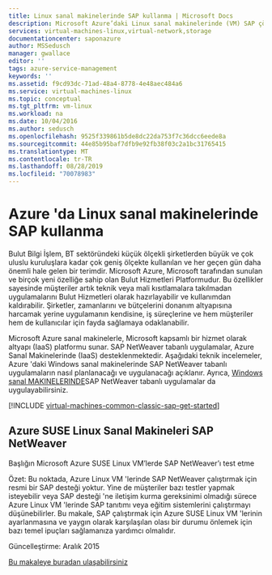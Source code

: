 ```yaml
---
title: Linux sanal makinelerinde SAP kullanma | Microsoft Docs
description: Microsoft Azure’daki Linux sanal makinelerinde (VM) SAP çözümlerini kullanma hakkında bilgi edinin
services: virtual-machines-linux,virtual-network,storage
documentationcenter: saponazure
author: MSSedusch
manager: gwallace
editor: ''
tags: azure-service-management
keywords: ''
ms.assetid: f9cd93dc-71ad-48a4-8778-4e48aec484a6
ms.service: virtual-machines-linux
ms.topic: conceptual
ms.tgt_pltfrm: vm-linux
ms.workload: na
ms.date: 10/04/2016
ms.author: sedusch
ms.openlocfilehash: 9525f339861b5de8dc22da753f7c36dcc6eede8a
ms.sourcegitcommit: 44e85b95baf7dfb9e92fb38f03c2a1bc31765415
ms.translationtype: MT
ms.contentlocale: tr-TR
ms.lasthandoff: 08/28/2019
ms.locfileid: "70078983"
---
```

# <a name="using-sap-on-linux-virtual-machines-in-azure"></a>Azure 'da Linux sanal makinelerinde SAP kullanma
Bulut Bilgi İşlem, BT sektöründeki küçük ölçekli şirketlerden büyük ve çok uluslu kuruluşlara kadar çok geniş ölçekte kullanılan ve her geçen gün daha önemli hale gelen bir terimdir. Microsoft Azure, Microsoft tarafından sunulan ve birçok yeni özelliğe sahip olan Bulut Hizmetleri Platformudur. Bu özellikler sayesinde müşteriler artık teknik veya mali kısıtlamalara takılmadan uygulamalarını Bulut Hizmetleri olarak hazırlayabilir ve kullanımdan kaldırabilir. Şirketler, zamanlarını ve bütçelerini donanım altyapısına harcamak yerine uygulamanın kendisine, iş süreçlerine ve hem müşteriler hem de kullanıcılar için fayda sağlamaya odaklanabilir.

Microsoft Azure sanal makinelerle, Microsoft kapsamlı bir hizmet olarak altyapı (IaaS) platformu sunar. SAP NetWeaver tabanlı uygulamalar, Azure Sanal Makinelerinde (IaaS) desteklenmektedir. Aşağıdaki teknik incelemeler, Azure 'daki Windows sanal makinelerinde SAP NetWeaver tabanlı uygulamaların nasıl planlanacağı ve uygulanacağı açıklanır. Ayrıca, [Windows sanal MAKINELERINDE](../../virtual-machines-windows-classic-sap-get-started.md?toc=%2fazure%2fvirtual-machines%2fwindows%2fclassic%2ftoc.json)SAP NetWeaver tabanlı uygulamalar da uygulayabilirsiniz.

[!INCLUDE [virtual-machines-common-classic-sap-get-started](../../../../includes/virtual-machines-common-classic-sap-get-started.md)]

## <a name="sap-netweaver-on-azure-suse-linux-virtual-machines"></a>Azure SUSE Linux Sanal Makineleri SAP NetWeaver
Başlığın Microsoft Azure SUSE Linux VM’lerde SAP NetWeaver’ı test etme

Özet: Bu noktada, Azure Linux VM 'lerinde SAP NetWeaver çalıştırmak için resmi bir SAP desteği yoktur. Yine de müşteriler bazı testler yapmak isteyebilir veya SAP desteği 'ne iletişim kurma gereksinimi olmadığı sürece Azure Linux VM 'lerinde SAP tanıtımı veya eğitim sistemlerini çalıştırmayı düşünebilirler. Bu makale, SAP çalıştırmak için Azure SUSE Linux VM 'lerinin ayarlanmasına ve yaygın olarak karşılaşılan olası bir durumu önlemek için bazı temel ipuçları sağlamanıza yardımcı olmalıdır.

Güncelleştirme: Aralık 2015

[Bu makaleye buradan ulaşabilirsiniz](suse-quickstart.md?toc=%2fazure%2fvirtual-machines%2flinux%2ftoc.json)

